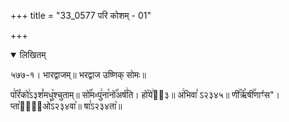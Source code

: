 +++
title = "33_0577 परि कोशम् - 01"

+++
<details open><summary>लिखितम्</summary>

५७७-१। भारद्वाजम्॥ भरद्वाज उष्णिक् सोमः॥

प꣢रि꣡को꣢ऽ३शं꣤मधु꣥श्चुताम्॥ सो꣡꣯मᳲपु꣢ना꣯नो꣡꣯अर्ष꣢ति। हो꣡ये꣢ऽ᳐३॥ अ꣢भिवा꣣ ऽ२३४५॥ णी꣢꣯र्ऋ꣡षी꣢꣯णाꣳ꣯स"। प्ता꣡ना꣢᳐ओ꣣ऽ२३४वा꣥॥ षा꣣ऽ२३४ता꣥॥
</details>